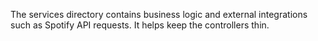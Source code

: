 The services directory contains business logic and external integrations such as Spotify API requests. It helps keep the controllers thin.